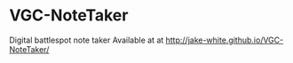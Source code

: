 # VGC-NoteTaker
Digital battlespot note taker
Available at at http://jake-white.github.io/VGC-NoteTaker/
